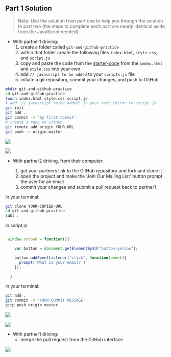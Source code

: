 
## Part 1 Solution

> Note: Use the solution from part one to help you through the solution to part two (the steps to complete each part are nearly identical aside, from the JavaScript needed)

- With partner1 driving:
  1. create a folder called `git-and-github-practice`
  2. within that folder create the following files `index.html`, `style.css`, and `script.js`
  3. copy and paste the code from the [starter-code](starter-code) from the `index.html` and `style.css` into your own
  4. add `// javascript to be added` to your `scripts.js` file
  5. initiate a git repository, commit your changes, and push to GitHub

```bash
mkdir git-and-github-practice
cd git-and-github-practice
touch index.html style.css script.js
# add '// javascript to be added' in your text editor to script.js
git init
git add .
git commit -m 'my first commit'
# create a repo on GitHub
git remote add origin YOUR-URL
git push -r origin master
```
![](https://i.imgur.com/LRzl2UD.png)

![](https://i.imgur.com/x4dQjWo.png)

- With partner2 driving, from their computer:

  1. get your partners link to the GitHub repository and fork and clone it
  2. open the project and make the 'Join Our Mailing List' button prompt the user for an email
  3. commit your changes and submit a pull request back to partner1

In your terminal:
```bash
git clone YOUR-COPIED-URL
cd git-and-github-practice
subl .
```

In script.js
```javascript

 window.onload = function(){

    var button = document.getElementById("button-yellow");

    button.addEventListener("click", function(event){
      prompt('What is your email?')
    });

  }
```

In your terminal:
```bash
git add .
git commit -m 'YOUR COMMIT MESSAGE'
gitp push origin master
```
![](https://i.imgur.com/w0V904t.png)

![](https://i.imgur.com/lOGl5cg.png)

- With partner1 driving:
  - merge the pull request from the GitHub interface

![](https://i.imgur.com/Xv40XIk.png)

